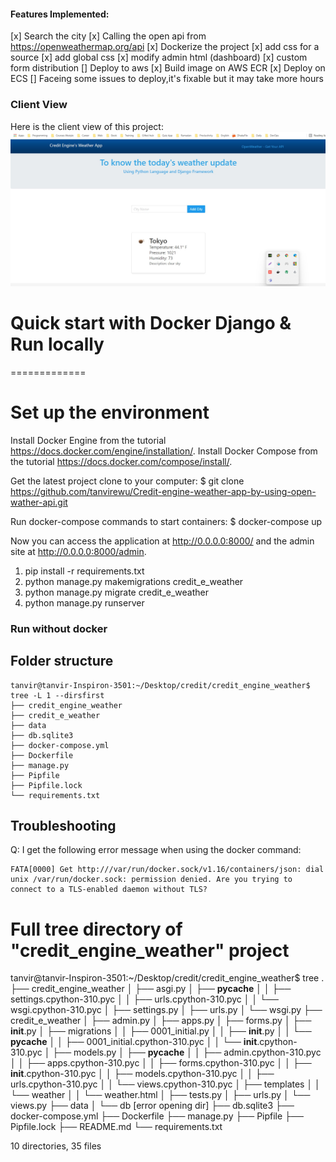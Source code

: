 #### Features Implemented:
  [x] Search the city
  [x] Calling the open api from <https://openweathermap.org/api>
  [x] Dockerize the project
  [x] add css for a source
  [x] add global css
  [x] modify admin html (dashboard)
  [x] custom form distribution
  [] Deploy to aws 
      [x] Build image on AWS ECR
      [x] Deploy on ECS
      [] Faceing some issues to deploy,it's fixable but it may take more hours 

### Client View
Here is the client view of this project:
![User Interface](./images/picture.jpg)

# Quick start with Docker Django & Run locally
=============
# Set up the environment
Install Docker Engine from the tutorial https://docs.docker.com/engine/installation/.
Install Docker Compose from the tutorial https://docs.docker.com/compose/install/.

Get the latest project clone to your computer:
$ git clone https://github.com/tanvirewu/Credit-engine-weather-app-by-using-open-wather-api.git

Run docker-compose commands to start containers:
$ docker-compose up


Now you can access the application at <http://0.0.0.0:8000/> and the admin site
at <http://0.0.0.0:8000/admin>.

1. pip install -r requirements.txt
2. python manage.py makemigrations credit_e_weather
3. python manage.py migrate credit_e_weather
4. python manage.py runserver
### Run without docker



## Folder structure

```
tanvir@tanvir-Inspiron-3501:~/Desktop/credit/credit_engine_weather$ tree -L 1 --dirsfirst
├── credit_engine_weather
├── credit_e_weather
├── data
├── db.sqlite3
├── docker-compose.yml
├── Dockerfile
├── manage.py
├── Pipfile
├── Pipfile.lock
└── requirements.txt
```

## Troubleshooting
Q: I get the following error message when using the docker command:

```
FATA[0000] Get http:///var/run/docker.sock/v1.16/containers/json: dial unix /var/run/docker.sock: permission denied. Are you trying to connect to a TLS-enabled daemon without TLS? 

```
# Full tree directory of "credit_engine_weather" project

tanvir@tanvir-Inspiron-3501:~/Desktop/credit/credit_engine_weather$ tree
.
├── credit_engine_weather
│   ├── asgi.py
│   ├── __pycache__
│   │   ├── settings.cpython-310.pyc
│   │   ├── urls.cpython-310.pyc
│   │   └── wsgi.cpython-310.pyc
│   ├── settings.py
│   ├── urls.py
│   └── wsgi.py
├── credit_e_weather
│   ├── admin.py
│   ├── apps.py
│   ├── forms.py
│   ├── __init__.py
│   ├── migrations
│   │   ├── 0001_initial.py
│   │   ├── __init__.py
│   │   └── __pycache__
│   │       ├── 0001_initial.cpython-310.pyc
│   │       └── __init__.cpython-310.pyc
│   ├── models.py
│   ├── __pycache__
│   │   ├── admin.cpython-310.pyc
│   │   ├── apps.cpython-310.pyc
│   │   ├── forms.cpython-310.pyc
│   │   ├── __init__.cpython-310.pyc
│   │   ├── models.cpython-310.pyc
│   │   ├── urls.cpython-310.pyc
│   │   └── views.cpython-310.pyc
│   ├── templates
│   │   └── weather
│   │       └── weather.html
│   ├── tests.py
│   ├── urls.py
│   └── views.py
├── data
│   └── db [error opening dir]
├── db.sqlite3
├── docker-compose.yml
├── Dockerfile
├── manage.py
├── Pipfile
├── Pipfile.lock
├── README.md
└── requirements.txt

10 directories, 35 files
